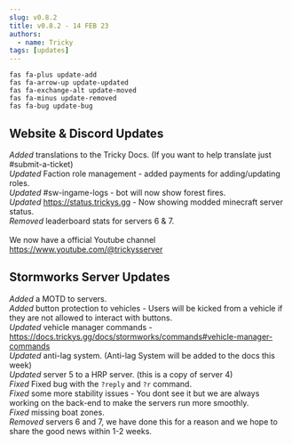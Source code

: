 ```yaml
---
slug: v0.8.2
title: v0.8.2 - 14 FEB 23
authors:
  - name: Tricky
tags: [updates]
---
```


```
fas fa-plus update-add
fas fa-arrow-up update-updated
fas fa-exchange-alt update-moved
fas fa-minus update-removed
fas fa-bug update-bug
```
## Website & Discord Updates

<i class="fas fa-plus update-add"> Added</i> translations to the Tricky Docs. (If you want to help translate just #submit-a-ticket)<br/>
<i class="fas fa-arrow-up update-updated"> Updated</i> Faction role management - added payments for adding/updating roles.<br/>
<i class="fas fa-arrow-up update-updated"> Updated</i> #sw-ingame-logs - bot will now show forest fires.<br/>
<i class="fas fa-arrow-up update-updated"> Updated</i> https://status.trickys.gg - Now showing modded minecraft server status.<br/>
<i class="fas fa-minus update-removed"> Removed</i> leaderboard stats for servers 6 & 7.<br/><br/>
<i class="fas fa-star update-star"></i> We now have a official Youtube channel https://www.youtube.com/@trickysserver

## Stormworks Server Updates

<i class="fas fa-plus update-add"> Added</i> a MOTD to servers.<br/>
<i class="fas fa-plus update-add"> Added</i> button protection to vehicles - Users will be kicked from a vehicle if they are not allowed to interact with buttons.<br/>
<i class="fas fa-arrow-up update-updated"> Updated</i> vehicle manager commands - https://docs.trickys.gg/docs/stormworks/commands#vehicle-manager-commands <br/>
<i class="fas fa-arrow-up update-updated"> Updated</i> anti-lag system. (Anti-lag System will be added to the docs this week)<br/>
<i class="fas fa-arrow-up update-updated"> Updated</i> server 5 to a HRP server. (this is a copy of server 4)<br/>
<i class="fas fa-bug update-bug"> Fixed</i> Fixed bug with the <code>?reply</code> and <code>?r</code> command.<br/>
<i class="fas fa-bug update-bug"> Fixed</i> some more stability issues - You dont see it but we are always working on the back-end to make the servers run more smoothly.<br/>
<i class="fas fa-bug update-bug"> Fixed</i> missing boat zones.<br/>
<i class="fas fa-minus update-removed"> Removed</i> servers 6 and 7, we have done this for a reason and we hope to share the good news within 1-2 weeks.